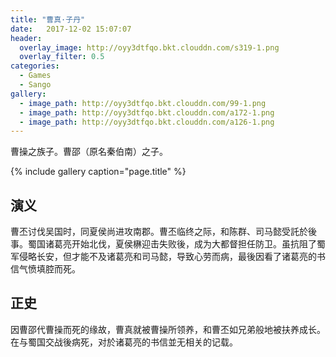 ```yaml
---
title: "曹真·子丹"
date:   2017-12-02 15:07:07
header:
  overlay_image: http://oyy3dtfqo.bkt.clouddn.com/s319-1.png
  overlay_filter: 0.5
categories:
  - Games
  - Sango
gallery:
  - image_path: http://oyy3dtfqo.bkt.clouddn.com/99-1.png
  - image_path: http://oyy3dtfqo.bkt.clouddn.com/a172-1.png
  - image_path: http://oyy3dtfqo.bkt.clouddn.com/a126-1.png
---
```


曹操之族子。曹邵（原名秦伯南）之子。

{% include gallery caption="page.title" %}

## 演义

曹丕讨伐吴国时，同夏侯尚进攻南郡。曹丕临终之际，和陈群、司马懿受託於後事。蜀国诸葛亮开始北伐，夏侯楙迎击失败後，成为大都督担任防卫。虽抗阻了蜀军侵略长安，但才能不及诸葛亮和司马懿，导致心劳而病，最後因看了诸葛亮的书信气愤填腔而死。

## 正史

因曹邵代曹操而死的缘故，曹真就被曹操所领养，和曹丕如兄弟般地被扶养成长。在与蜀国交战後病死，对於诸葛亮的书信並无相关的记载。